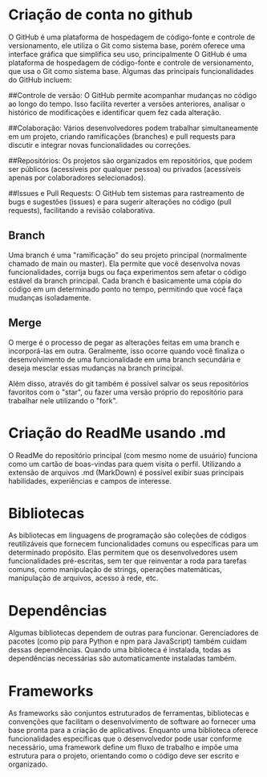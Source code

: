 # Criação de conta no github

O GitHub é uma plataforma de hospedagem de código-fonte e controle de versionamento, ele utiliza o Git como sistema base, porém oferece uma interface gráfica que simplifica seu uso, principalmente O GitHub é uma plataforma de hospedagem de código-fonte e controle de versionamento, que usa o Git como sistema base.
 Algumas das principais funcionalidades do GitHub incluem:
 
##Controle de versão: 
O GitHub permite acompanhar mudanças no código ao longo do tempo. Isso facilita reverter a versões anteriores, analisar o histórico de modificações e identificar quem fez cada alteração.

##Colaboração: 
Vários desenvolvedores podem trabalhar simultaneamente em um projeto, criando ramificações (branches) e pull requests para discutir e integrar novas funcionalidades ou correções.

##Repositórios: 
Os projetos são organizados em repositórios, que podem ser públicos (acessíveis por qualquer pessoa) ou privados (acessíveis apenas por colaboradores selecionados).

##Issues e Pull Requests: 
O GitHub tem sistemas para rastreamento de bugs e sugestões (issues) e para sugerir alterações no código (pull requests), facilitando a revisão colaborativa.

## Branch
Uma branch é uma "ramificação" do seu projeto principal (normalmente chamado de main ou master). Ela permite que você desenvolva novas funcionalidades, corrija bugs ou faça experimentos sem afetar o código estável da branch principal. Cada branch é basicamente uma cópia do código em um determinado ponto no tempo, permitindo que você faça mudanças isoladamente.

## Merge
O merge é o processo de pegar as alterações feitas em uma branch e incorporá-las em outra. Geralmente, isso ocorre quando você finaliza o desenvolvimento de uma funcionalidade em uma branch secundária e deseja mesclar essas mudanças na branch principal.

Além disso, através do git também é possível salvar os seus repositórios favoritos com o "star", ou fazer uma versão próprio do repositório para trabalhar nele utilizando o "fork".

# Criação do ReadMe usando .md
O ReadMe do repositório principal (com mesmo nome de usuário) funciona como um cartão de boas-vindas para quem visita o perfil. Utilizando a extensão de arquivos .md (MarkDown) é possível exibir suas principais habilidades, experiências e campos de interesse.

# Bibliotecas 
As bibliotecas em linguagens de programação são coleções de códigos reutilizáveis que fornecem funcionalidades comuns ou específicas para um determinado propósito. Elas permitem que os desenvolvedores usem funcionalidades pré-escritas, sem ter que reinventar a roda para tarefas comuns, como manipulação de strings, operações matemáticas, manipulação de arquivos, acesso à rede, etc.

# Dependências
Algumas bibliotecas dependem de outras para funcionar. Gerenciadores de pacotes (como pip para Python e npm para JavaScript) também cuidam dessas dependências. Quando uma biblioteca é instalada, todas as dependências necessárias são automaticamente instaladas também.

# Frameworks
As frameworks são conjuntos estruturados de ferramentas, bibliotecas e convenções que facilitam o desenvolvimento de software ao fornecer uma base pronta para a criação de aplicativos. Enquanto uma biblioteca oferece funcionalidades específicas que o desenvolvedor pode usar conforme necessário, uma framework define um fluxo de trabalho e impõe uma estrutura para o projeto, orientando como o código deve ser escrito e organizado.
